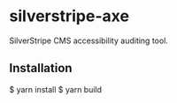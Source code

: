 # silverstripe-axe

SilverStripe CMS accessibility auditing tool.

## Installation

  $ yarn install
  $ yarn build
